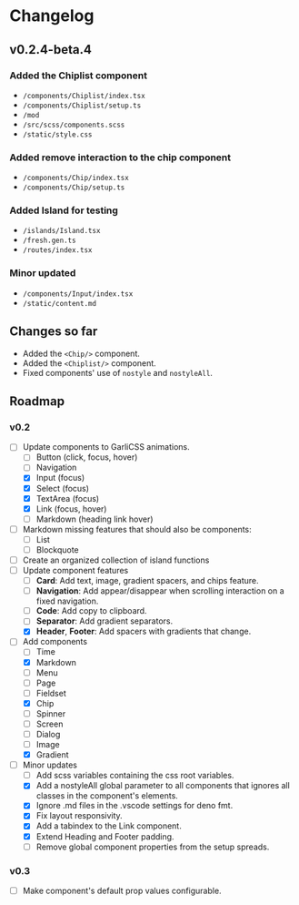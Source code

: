 # Changelog

## v0.2.4-beta.4

### Added the Chiplist component
  - `/components/Chiplist/index.tsx`
  - `/components/Chiplist/setup.ts`
  - `/mod`
  - `/src/scss/components.scss`
  - `/static/style.css`

### Added remove interaction to the chip component
  - `/components/Chip/index.tsx`
  - `/components/Chip/setup.ts`

### Added Island for testing
  - `/islands/Island.tsx`
  - `/fresh.gen.ts`
  - `/routes/index.tsx`

### Minor updated
  - `/components/Input/index.tsx`
  - `/static/content.md`

## Changes so far

- Added the `<Chip/>` component.
- Added the `<Chiplist/>` component.
- Fixed components' use of `nostyle` and `nostyleAll`.

## Roadmap

### v0.2

- [ ] Update components to GarliCSS animations.
  - [ ] Button (click, focus, hover)
  - [ ] Navigation
  - [x] Input (focus)
  - [x] Select (focus)
  - [x] TextArea (focus)
  - [x] Link (focus, hover)
  - [ ] Markdown (heading link hover)
- [ ] Markdown missing features that should also be components:
  - [ ] List
  - [ ] Blockquote
- [ ] Create an organized collection of island functions
- [ ] Update component features
  - [ ] **Card**: Add text, image, gradient spacers, and chips feature.
  - [ ] **Navigation**: Add appear/disappear when scrolling interaction on a
        fixed navigation.
  - [ ] **Code**: Add copy to clipboard.
  - [ ] **Separator**: Add gradient separators.
  - [x] **Header**, **Footer**: Add spacers with gradients that change.
- [ ] Add components
  - [ ] Time
  - [x] Markdown
  - [ ] Menu
  - [ ] Page
  - [ ] Fieldset
  - [x] Chip
  - [ ] Spinner
  - [ ] Screen
  - [ ] Dialog
  - [ ] Image
  - [x] Gradient
- [ ] Minor updates
  - [ ] Add scss variables containing the css root variables.
  - [x] Add a nostyleAll global parameter to all components that ignores all classes in the component's elements.
  - [x] Ignore .md files in the .vscode settings for deno fmt.
  - [x] Fix layout responsivity.
  - [x] Add a tabindex to the Link component.
  - [x] Extend Heading and Footer padding.
  - [ ] Remove global component properties from the setup spreads.

### v0.3

- [ ] Make component's default prop values configurable.
